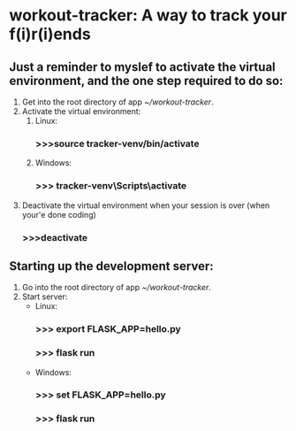 # workout-tracker: A way to track your f(i)r(i)ends

## Just a reminder to myslef to activate the virtual environment, and the one step required to do so:
1. Get into the root directory of app _~/workout-tracker_.
2. Activate the virtual environment:
    1. Linux: 
        ### >>>source tracker-venv/bin/activate
    2. Windows: 
        ### >>> tracker-venv\Scripts\activate
3. Deactivate the virtual environment when your session is over (when your'e done coding)
    ### >>>deactivate

## Starting up the development server:
1. Go into the root directory of app _~/workout-tracker_.
2. Start server:
    * Linux: 
        ### >>> export FLASK_APP=hello.py
        ### >>> flask run
    * Windows: 
        ### >>> set FLASK_APP=hello.py
        ### >>> flask run
